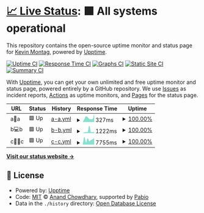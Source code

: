# [📈 Live Status](https://kmontag.github.io/upptime): <!--live status--> **🟩 All systems operational**

This repository contains the open-source uptime monitor and status page for [Kevin Montag](http://mont.ag), powered by [Upptime](https://github.com/upptime/upptime).

[![Uptime CI](https://github.com/kmontag/upptime/workflows/Uptime%20CI/badge.svg)](https://github.com/kmontag/upptime/actions?query=workflow%3A%22Uptime+CI%22)
[![Response Time CI](https://github.com/kmontag/upptime/workflows/Response%20Time%20CI/badge.svg)](https://github.com/kmontag/upptime/actions?query=workflow%3A%22Response+Time+CI%22)
[![Graphs CI](https://github.com/kmontag/upptime/workflows/Graphs%20CI/badge.svg)](https://github.com/kmontag/upptime/actions?query=workflow%3A%22Graphs+CI%22)
[![Static Site CI](https://github.com/kmontag/upptime/workflows/Static%20Site%20CI/badge.svg)](https://github.com/kmontag/upptime/actions?query=workflow%3A%22Static+Site+CI%22)
[![Summary CI](https://github.com/kmontag/upptime/workflows/Summary%20CI/badge.svg)](https://github.com/kmontag/upptime/actions?query=workflow%3A%22Summary+CI%22)

With [Upptime](https://upptime.js.org), you can get your own unlimited and free uptime monitor and status page, powered entirely by a GitHub repository. We use [Issues](https://github.com/kmontag/upptime/issues) as incident reports, [Actions](https://github.com/kmontag/upptime/actions) as uptime monitors, and [Pages](https://kmontag.github.io/upptime) for the status page.

<!--start: status pages-->
<!-- This summary is generated by Upptime (https://github.com/upptime/upptime) -->
<!-- Do not edit this manually, your changes will be overwritten -->
<!-- prettier-ignore -->
| URL | Status | History | Response Time | Uptime |
| --- | ------ | ------- | ------------- | ------ |
| <img alt="" src="https://icons.duckduckgo.com/ip3/null.ico" height="13"> a🤖a | 🟩 Up | [a-a.yml](https://github.com/kmontag/upptime/commits/HEAD/history/a-a.yml) | <details><summary><img alt="Response time graph" src="./graphs/a-a/response-time-week.png" height="20"> 327ms</summary><br><a href="https://kmontag.github.io/upptime/history/a-a"><img alt="Response time 357" src="https://img.shields.io/endpoint?url=https%3A%2F%2Fraw.githubusercontent.com%2Fkmontag%2Fupptime%2FHEAD%2Fapi%2Fa-a%2Fresponse-time.json"></a><br><a href="https://kmontag.github.io/upptime/history/a-a"><img alt="24-hour response time 592" src="https://img.shields.io/endpoint?url=https%3A%2F%2Fraw.githubusercontent.com%2Fkmontag%2Fupptime%2FHEAD%2Fapi%2Fa-a%2Fresponse-time-day.json"></a><br><a href="https://kmontag.github.io/upptime/history/a-a"><img alt="7-day response time 327" src="https://img.shields.io/endpoint?url=https%3A%2F%2Fraw.githubusercontent.com%2Fkmontag%2Fupptime%2FHEAD%2Fapi%2Fa-a%2Fresponse-time-week.json"></a><br><a href="https://kmontag.github.io/upptime/history/a-a"><img alt="30-day response time 320" src="https://img.shields.io/endpoint?url=https%3A%2F%2Fraw.githubusercontent.com%2Fkmontag%2Fupptime%2FHEAD%2Fapi%2Fa-a%2Fresponse-time-month.json"></a><br><a href="https://kmontag.github.io/upptime/history/a-a"><img alt="1-year response time 357" src="https://img.shields.io/endpoint?url=https%3A%2F%2Fraw.githubusercontent.com%2Fkmontag%2Fupptime%2FHEAD%2Fapi%2Fa-a%2Fresponse-time-year.json"></a></details> | <details><summary><a href="https://kmontag.github.io/upptime/history/a-a">100.00%</a></summary><a href="https://kmontag.github.io/upptime/history/a-a"><img alt="All-time uptime 100.00%" src="https://img.shields.io/endpoint?url=https%3A%2F%2Fraw.githubusercontent.com%2Fkmontag%2Fupptime%2FHEAD%2Fapi%2Fa-a%2Fuptime.json"></a><br><a href="https://kmontag.github.io/upptime/history/a-a"><img alt="24-hour uptime 100.00%" src="https://img.shields.io/endpoint?url=https%3A%2F%2Fraw.githubusercontent.com%2Fkmontag%2Fupptime%2FHEAD%2Fapi%2Fa-a%2Fuptime-day.json"></a><br><a href="https://kmontag.github.io/upptime/history/a-a"><img alt="7-day uptime 100.00%" src="https://img.shields.io/endpoint?url=https%3A%2F%2Fraw.githubusercontent.com%2Fkmontag%2Fupptime%2FHEAD%2Fapi%2Fa-a%2Fuptime-week.json"></a><br><a href="https://kmontag.github.io/upptime/history/a-a"><img alt="30-day uptime 100.00%" src="https://img.shields.io/endpoint?url=https%3A%2F%2Fraw.githubusercontent.com%2Fkmontag%2Fupptime%2FHEAD%2Fapi%2Fa-a%2Fuptime-month.json"></a><br><a href="https://kmontag.github.io/upptime/history/a-a"><img alt="1-year uptime 100.00%" src="https://img.shields.io/endpoint?url=https%3A%2F%2Fraw.githubusercontent.com%2Fkmontag%2Fupptime%2FHEAD%2Fapi%2Fa-a%2Fuptime-year.json"></a></details>
| <img alt="" src="https://icons.duckduckgo.com/ip3/null.ico" height="13"> b💻b | 🟩 Up | [b-b.yml](https://github.com/kmontag/upptime/commits/HEAD/history/b-b.yml) | <details><summary><img alt="Response time graph" src="./graphs/b-b/response-time-week.png" height="20"> 1222ms</summary><br><a href="https://kmontag.github.io/upptime/history/b-b"><img alt="Response time 723" src="https://img.shields.io/endpoint?url=https%3A%2F%2Fraw.githubusercontent.com%2Fkmontag%2Fupptime%2FHEAD%2Fapi%2Fb-b%2Fresponse-time.json"></a><br><a href="https://kmontag.github.io/upptime/history/b-b"><img alt="24-hour response time 708" src="https://img.shields.io/endpoint?url=https%3A%2F%2Fraw.githubusercontent.com%2Fkmontag%2Fupptime%2FHEAD%2Fapi%2Fb-b%2Fresponse-time-day.json"></a><br><a href="https://kmontag.github.io/upptime/history/b-b"><img alt="7-day response time 1222" src="https://img.shields.io/endpoint?url=https%3A%2F%2Fraw.githubusercontent.com%2Fkmontag%2Fupptime%2FHEAD%2Fapi%2Fb-b%2Fresponse-time-week.json"></a><br><a href="https://kmontag.github.io/upptime/history/b-b"><img alt="30-day response time 736" src="https://img.shields.io/endpoint?url=https%3A%2F%2Fraw.githubusercontent.com%2Fkmontag%2Fupptime%2FHEAD%2Fapi%2Fb-b%2Fresponse-time-month.json"></a><br><a href="https://kmontag.github.io/upptime/history/b-b"><img alt="1-year response time 723" src="https://img.shields.io/endpoint?url=https%3A%2F%2Fraw.githubusercontent.com%2Fkmontag%2Fupptime%2FHEAD%2Fapi%2Fb-b%2Fresponse-time-year.json"></a></details> | <details><summary><a href="https://kmontag.github.io/upptime/history/b-b">100.00%</a></summary><a href="https://kmontag.github.io/upptime/history/b-b"><img alt="All-time uptime 99.43%" src="https://img.shields.io/endpoint?url=https%3A%2F%2Fraw.githubusercontent.com%2Fkmontag%2Fupptime%2FHEAD%2Fapi%2Fb-b%2Fuptime.json"></a><br><a href="https://kmontag.github.io/upptime/history/b-b"><img alt="24-hour uptime 100.00%" src="https://img.shields.io/endpoint?url=https%3A%2F%2Fraw.githubusercontent.com%2Fkmontag%2Fupptime%2FHEAD%2Fapi%2Fb-b%2Fuptime-day.json"></a><br><a href="https://kmontag.github.io/upptime/history/b-b"><img alt="7-day uptime 100.00%" src="https://img.shields.io/endpoint?url=https%3A%2F%2Fraw.githubusercontent.com%2Fkmontag%2Fupptime%2FHEAD%2Fapi%2Fb-b%2Fuptime-week.json"></a><br><a href="https://kmontag.github.io/upptime/history/b-b"><img alt="30-day uptime 100.00%" src="https://img.shields.io/endpoint?url=https%3A%2F%2Fraw.githubusercontent.com%2Fkmontag%2Fupptime%2FHEAD%2Fapi%2Fb-b%2Fuptime-month.json"></a><br><a href="https://kmontag.github.io/upptime/history/b-b"><img alt="1-year uptime 99.43%" src="https://img.shields.io/endpoint?url=https%3A%2F%2Fraw.githubusercontent.com%2Fkmontag%2Fupptime%2FHEAD%2Fapi%2Fb-b%2Fuptime-year.json"></a></details>
| <img alt="" src="https://icons.duckduckgo.com/ip3/null.ico" height="13"> c👩‍⚕️c | 🟩 Up | [c-c.yml](https://github.com/kmontag/upptime/commits/HEAD/history/c-c.yml) | <details><summary><img alt="Response time graph" src="./graphs/c-c/response-time-week.png" height="20"> 7755ms</summary><br><a href="https://kmontag.github.io/upptime/history/c-c"><img alt="Response time 5848" src="https://img.shields.io/endpoint?url=https%3A%2F%2Fraw.githubusercontent.com%2Fkmontag%2Fupptime%2FHEAD%2Fapi%2Fc-c%2Fresponse-time.json"></a><br><a href="https://kmontag.github.io/upptime/history/c-c"><img alt="24-hour response time 10074" src="https://img.shields.io/endpoint?url=https%3A%2F%2Fraw.githubusercontent.com%2Fkmontag%2Fupptime%2FHEAD%2Fapi%2Fc-c%2Fresponse-time-day.json"></a><br><a href="https://kmontag.github.io/upptime/history/c-c"><img alt="7-day response time 7755" src="https://img.shields.io/endpoint?url=https%3A%2F%2Fraw.githubusercontent.com%2Fkmontag%2Fupptime%2FHEAD%2Fapi%2Fc-c%2Fresponse-time-week.json"></a><br><a href="https://kmontag.github.io/upptime/history/c-c"><img alt="30-day response time 6690" src="https://img.shields.io/endpoint?url=https%3A%2F%2Fraw.githubusercontent.com%2Fkmontag%2Fupptime%2FHEAD%2Fapi%2Fc-c%2Fresponse-time-month.json"></a><br><a href="https://kmontag.github.io/upptime/history/c-c"><img alt="1-year response time 5848" src="https://img.shields.io/endpoint?url=https%3A%2F%2Fraw.githubusercontent.com%2Fkmontag%2Fupptime%2FHEAD%2Fapi%2Fc-c%2Fresponse-time-year.json"></a></details> | <details><summary><a href="https://kmontag.github.io/upptime/history/c-c">100.00%</a></summary><a href="https://kmontag.github.io/upptime/history/c-c"><img alt="All-time uptime 98.54%" src="https://img.shields.io/endpoint?url=https%3A%2F%2Fraw.githubusercontent.com%2Fkmontag%2Fupptime%2FHEAD%2Fapi%2Fc-c%2Fuptime.json"></a><br><a href="https://kmontag.github.io/upptime/history/c-c"><img alt="24-hour uptime 100.00%" src="https://img.shields.io/endpoint?url=https%3A%2F%2Fraw.githubusercontent.com%2Fkmontag%2Fupptime%2FHEAD%2Fapi%2Fc-c%2Fuptime-day.json"></a><br><a href="https://kmontag.github.io/upptime/history/c-c"><img alt="7-day uptime 100.00%" src="https://img.shields.io/endpoint?url=https%3A%2F%2Fraw.githubusercontent.com%2Fkmontag%2Fupptime%2FHEAD%2Fapi%2Fc-c%2Fuptime-week.json"></a><br><a href="https://kmontag.github.io/upptime/history/c-c"><img alt="30-day uptime 100.00%" src="https://img.shields.io/endpoint?url=https%3A%2F%2Fraw.githubusercontent.com%2Fkmontag%2Fupptime%2FHEAD%2Fapi%2Fc-c%2Fuptime-month.json"></a><br><a href="https://kmontag.github.io/upptime/history/c-c"><img alt="1-year uptime 98.54%" src="https://img.shields.io/endpoint?url=https%3A%2F%2Fraw.githubusercontent.com%2Fkmontag%2Fupptime%2FHEAD%2Fapi%2Fc-c%2Fuptime-year.json"></a></details>

<!--end: status pages-->

[**Visit our status website →**](https://kmontag.github.io/upptime)

## 📄 License

- Powered by: [Upptime](https://github.com/upptime/upptime)
- Code: [MIT](./LICENSE) © [Anand Chowdhary](https://anandchowdhary.com), supported by [Pabio](https://pabio.com)
- Data in the `./history` directory: [Open Database License](https://opendatacommons.org/licenses/odbl/1-0/)
